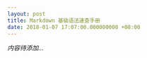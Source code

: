 ```yaml
---
layout: post
title: Markdown 基础语法速查手册
date: 2018-01-07 17:07:00.000000000 +08:00
---
```




*内容待添加...*